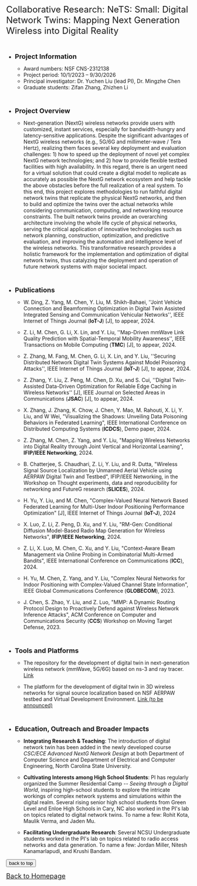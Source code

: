 
<font size=5> Collaborative Research: NeTS: Small: Digital Network Twins: Mapping Next Generation Wireless into Digital Reality </font>

&emsp;

* **<font size=4> Project Information </font>**

  * Award numbers: NSF CNS-2312138
  * Project period: 10/1/2023 – 9/30/2026
  * Principal investigator: Dr. Yuchen Liu (lead PI), Dr. Mingzhe Chen
  * Graduate students: Zifan Zhang, Zhizhen Li
    <!-- <img alt="" src="Research8.png" width="65%" height="65%" /> -->



&emsp;
&emsp;


* **<font size=4> Project Overview </font>**

  * Next-generation (NextG) wireless networks provide users with customized, instant services, especially for bandwidth-hungry and latency-sensitive applications. Despite the significant advantages of NextG wireless networks (e.g., 5G/6G and millimeter-wave / Tera Hertz), realizing them faces several key deployment and evaluation challenges: 1) how to speed up the deployment of novel yet complex NextG network technologies; and 2) how to provide flexible testbed facilities with high availability. In this regard, there is an urgent need for a virtual solution that could create a digital model to replicate as accurately as possible the NextG network ecosystem and help tackle the above obstacles before the full realization of a real system. To this end, this project explores methodologies to run faithful digital network twins that replicate the physical NextG networks, and then to build and optimize the twins over the actual networks while considering communication, computing, and networking resource constraints. The built network twins provide an overarching architecture involving the whole life cycle of physical networks, serving the critical application of innovative technologies such as network planning, construction, optimization, and predictive evaluation, and improving the automation and intelligence level of the wireless networks. This transformative research provides a holistic framework for the implementation and optimization of digital network twins, thus catalyzing the deployment and operation of future network systems with major societal impact.


&emsp;
&emsp;


* **<font size=4> Publications </font>**

  * W. Ding, Z. Yang, M. Chen, Y. Liu, M. Shikh-Bahaei, ''Joint Vehicle Connection and Beamforming Optimization in Digital Twin Assisted Integrated Sensing and Communication Vehicular Networks'', IEEE Internet of Things Journal (**IoT-J**) \[J\], to appear, 2024.

  * Z. Li, M. Chen, G. Li, X. Lin, and Y. Liu, ''Map-Driven mmWave Link Quality Prediction with Spatial-Temporal Mobility Awareness'', IEEE Transactions on Mobile Computing (**TMC**) [J], to appear, 2024.

  * Z. Zhang, M. Fang, M. Chen, G. Li, X. Lin, and Y. Liu, ''Securing Distributed Network Digital Twin Systems Against Model Poisoning Attacks'', IEEE Internet of Things Journal (**IoT-J**) \[J\], to appear, 2024. <!--**<font style="background: #44CEF6" color='white' size=2>Networks</font>**--> 
  
  * Z. Zhang, Y. Liu, Z. Peng, M. Chen, D. Xu, and S. Cui, ''Digital Twin-Assisted Data-Driven Optimization for Reliable Edge Caching in Wireless Networks'' [J], IEEE Journal on Selected Areas in Communications (**JSAC**) \[J\], to appear, 2024.

  * X. Zhang, J. Zhang, K. Chow, J. Chen, Y. Mao, M. Rahouti, X. Li, Y. Liu, and W Wei, "Visualizing the Shadows: Unveiling Data Poisoning Behaviors in Federated Learning", IEEE International Conference on Distributed Computing Systems (**ICDCS**), Demo paper, 2024.

  * Z. Zhang, M. Chen, Z. Yang, and Y. Liu, "Mapping Wireless Networks into Digital Reality through Joint Vertical and Horizontal Learning", **IFIP/IEEE Networking**, 2024.

  * B. Chatterjee, S. Chaudhari, Z. Li, Y. Liu, and R. Dutta, "Wireless Signal Source Localization by Unmanned Aerial Vehicle using AERPAW Digital Twin and Testbed", IFIP/IEEE Networking, in the Workshop on Thought experiments, data and reproducibility for networking and FutureG research (**SLICES**), 2024.

  * H. Yu, Y. Liu, and M. Chen, "Complex-Valued Neural Network Based Federated Learning for Multi-User Indoor Positioning Performance Optimization" [J], IEEE Internet of Things Journal (**IoT-J**), 2024

  * X. Luo, Z. Li, Z. Peng, D. Xu, and Y. Liu, "RM-Gen: Conditional Diffusion Model-Based Radio Map Generation for Wireless Networks", **IFIP/IEEE Networking**, 2024.

  * Z. Li, X. Luo, M. Chen, C. Xu, and Y. Liu, "Context-Aware Beam Management via Online Probing in Combinatorial Multi-Armed Bandits", IEEE International Conference on Communications (**ICC**), 2024.
 
  * H. Yu, M. Chen, Z. Yang, and Y. Liu, "Complex Neural Networks for Indoor Positioning with Complex-Valued Channel State Information", IEEE Global Communications Conference (**GLOBECOM**), 2023.
 
  * J. Chen, S. Zhao, Y. Liu, and Z. Luo, "MMP: A Dynamic Routing Protocol Design to Proactively Defend against Wireless Network Inference Attacks", ACM Conference on Computer and Communications Security (**CCS**) Workshop on Moving Target Defense, 2023.
  

&emsp;
&emsp;


* **<font size=4> Tools and Platforms </font>**

  * The repository for the development of digital twin in next-generation wireless network (mmWave, 5G/6G) based on ns-3 and ray tracer. [Link](https://github.com/yuchen-sh/Network-Digital-Twin)
 
  * The platform for the development of digital twin in 3D wireless networks for signal source localization based on NSF AERPAW testbed and Virtual Development Environment. [Link (to be announced)](https://github.ncsu.edu/bchatte/RoverChallenge)


&emsp;
&emsp;


* **<font size=4> Education, Outreach and Broader Impacts </font>**

  * **Integrating Research \& Teaching**: The introduction of digital network twin has been added in the newly developed course *CSC/ECE Advanced NextG Network Design* at both Department of Computer Science and Department of Electrical and Computer Engineering, North Carolina State University.
 
  * **Cultivating Interests among High School Students**: PI has regularly organized the Summer Residential Camp -- *Seeing through a Digital World*, inspiring high-school students to explore the intricate workings of complex network systems and simulations within the digital realm. Several rising senior high school students from Green Level and Enloe High Schools in Cary, NC also worked in the PI's lab on topics related to digital network twins. To name a few: Rohit Kota, Maulik Verma, and Jaden Mu.
 
  * **Facilitating Undergraduate Research**: Several NCSU Undergraduate students worked in the PI's lab on topics related to radio access networks and data generation. To name a few: Jordan Miller, Nitesh Kanamarlapudi, and Krushi Bandam.






  <!-- <img alt="" src="sponsor6.png" width="86%" height="86%" /> -->



<div style="text-align:left">
     <a href="#top"><input type="button" value="back to top" /></a>
</div>

[<u><font size='4'>Back to Homepage</font></u>](https://yuchen-sh.github.io)

  


